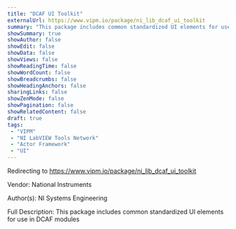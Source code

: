 ```yaml
---
title: "DCAF UI Toolkit"
externalUrl: https://www.vipm.io/package/ni_lib_dcaf_ui_toolkit
summary: "This package includes common standardized UI elements for use in DCAF modules."
showSummary: true
showAuthor: false
showEdit: false
showData: false
showViews: false
showReadingTime: false
showWordCount: false
showBreadcrumbs: false
showHeadingAnchors: false
sharingLinks: false
showZenMode: false
showPagination: false
showRelatedContent: false
draft: true
tags:
 - "VIPM"
 - "NI LabVIEW Tools Network"
 - "Actor Framework"
 - "UI"
---
```


Redirecting to https://www.vipm.io/package/ni_lib_dcaf_ui_toolkit

Vendor: National Instruments

Author(s): NI Systems Engineering
 
Full Description:
This package includes common standardized UI elements for use in DCAF modules